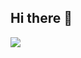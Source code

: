 ## Hi there 👋

<a href="https://github.com/devxb/gitanimals">
  <img src="https://render.gitanimals.org/farms/{username}"/>
</a>

<!--
**HAKSUYOON/HAKSUYOON** is a ✨ _special_ ✨ repository because its `README.md` (this file) appears on your GitHub profile.

Here are some ideas to get you started:

- 🔭 I’m currently working on ...
- 🌱 I’m currently learning ...
- 👯 I’m looking to collaborate on ...
- 🤔 I’m looking for help with ...
- 💬 Ask me about ...
- 📫 How to reach me: ...
- 😄 Pronouns: ...
- ⚡ Fun fact: ...
-->
